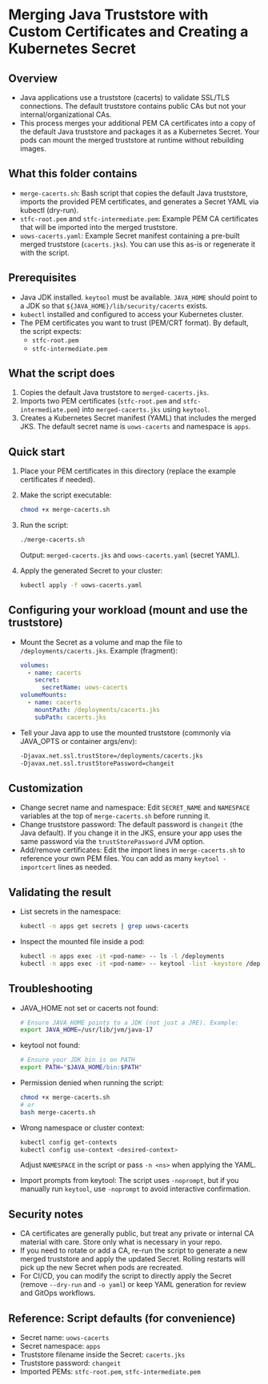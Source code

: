 # Merging Java Truststore with Custom Certificates and Creating a Kubernetes Secret

## Overview
- Java applications use a truststore (cacerts) to validate SSL/TLS connections. The default truststore contains public CAs but not your internal/organizational CAs.
- This process merges your additional PEM CA certificates into a copy of the default Java truststore and packages it as a Kubernetes Secret. Your pods can mount the merged truststore at runtime without rebuilding images.

## What this folder contains
- `merge-cacerts.sh`: Bash script that copies the default Java truststore, imports the provided PEM certificates, and generates a Secret YAML via kubectl (dry-run).
- `stfc-root.pem` and `stfc-intermediate.pem`: Example PEM CA certificates that will be imported into the merged truststore.
- `uows-cacerts.yaml`: Example Secret manifest containing a pre-built merged truststore (`cacerts.jks`). You can use this as-is or regenerate it with the script.

## Prerequisites
- Java JDK installed. `keytool` must be available. `JAVA_HOME` should point to a JDK so that `${JAVA_HOME}/lib/security/cacerts` exists.
- `kubectl` installed and configured to access your Kubernetes cluster.
- The PEM certificates you want to trust (PEM/CRT format). By default, the script expects:
  - `stfc-root.pem`
  - `stfc-intermediate.pem`

## What the script does
1. Copies the default Java truststore to `merged-cacerts.jks`.
2. Imports two PEM certificates (`stfc-root.pem` and `stfc-intermediate.pem`) into `merged-cacerts.jks` using `keytool`.
3. Creates a Kubernetes Secret manifest (YAML) that includes the merged JKS. The default secret name is `uows-cacerts` and namespace is `apps`.

## Quick start
1. Place your PEM certificates in this directory (replace the example certificates if needed).
2. Make the script executable:
   
   ```bash
   chmod +x merge-cacerts.sh
   ```
3. Run the script:
   
   ```bash
   ./merge-cacerts.sh
   ```
   Output: `merged-cacerts.jks` and `uows-cacerts.yaml` (secret YAML).
4. Apply the generated Secret to your cluster:
   
   ```bash
   kubectl apply -f uows-cacerts.yaml
   ```

## Configuring your workload (mount and use the truststore)
- Mount the Secret as a volume and map the file to `/deployments/cacerts.jks`. Example (fragment):

  ```yaml
  volumes:
    - name: cacerts
      secret:
        secretName: uows-cacerts
  volumeMounts:
    - name: cacerts
      mountPath: /deployments/cacerts.jks
      subPath: cacerts.jks
  ```

- Tell your Java app to use the mounted truststore (commonly via JAVA_OPTS or container args/env):

  ```bash
  -Djavax.net.ssl.trustStore=/deployments/cacerts.jks
  -Djavax.net.ssl.trustStorePassword=changeit
  ```

## Customization
- Change secret name and namespace: Edit `SECRET_NAME` and `NAMESPACE` variables at the top of `merge-cacerts.sh` before running it.
- Change truststore password: The default password is `changeit` (the Java default). If you change it in the JKS, ensure your app uses the same password via the `trustStorePassword` JVM option.
- Add/remove certificates: Edit the import lines in `merge-cacerts.sh` to reference your own PEM files. You can add as many `keytool -importcert` lines as needed.

## Validating the result
- List secrets in the namespace:

  ```bash
  kubectl -n apps get secrets | grep uows-cacerts
  ```

- Inspect the mounted file inside a pod:

  ```bash
  kubectl -n apps exec -it <pod-name> -- ls -l /deployments
  kubectl -n apps exec -it <pod-name> -- keytool -list -keystore /deployments/cacerts.jks -storepass changeit | grep -E "stfc|your-ca"
  ```

## Troubleshooting
- JAVA_HOME not set or cacerts not found:

  ```bash
  # Ensure JAVA_HOME points to a JDK (not just a JRE). Example:
  export JAVA_HOME=/usr/lib/jvm/java-17
  ```

- keytool not found:

  ```bash
  # Ensure your JDK bin is on PATH
  export PATH="$JAVA_HOME/bin:$PATH"
  ```

- Permission denied when running the script:

  ```bash
  chmod +x merge-cacerts.sh
  # or
  bash merge-cacerts.sh
  ```

- Wrong namespace or cluster context:

  ```bash
  kubectl config get-contexts
  kubectl config use-context <desired-context>
  ```
  Adjust `NAMESPACE` in the script or pass `-n <ns>` when applying the YAML.

- Import prompts from keytool:
  The script uses `-noprompt`, but if you manually run `keytool`, use `-noprompt` to avoid interactive confirmation.

## Security notes
- CA certificates are generally public, but treat any private or internal CA material with care. Store only what is necessary in your repo.
- If you need to rotate or add a CA, re-run the script to generate a new merged truststore and apply the updated Secret. Rolling restarts will pick up the new Secret when pods are recreated.
- For CI/CD, you can modify the script to directly apply the Secret (remove `--dry-run` and `-o yaml`) or keep YAML generation for review and GitOps workflows.

## Reference: Script defaults (for convenience)
- Secret name: `uows-cacerts`
- Secret namespace: `apps`
- Truststore filename inside the Secret: `cacerts.jks`
- Truststore password: `changeit`
- Imported PEMs: `stfc-root.pem`, `stfc-intermediate.pem`
